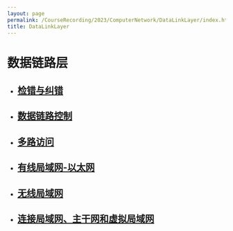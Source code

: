 ```yaml
---
layout: page
permalink: /CourseRecording/2023/ComputerNetwork/DataLinkLayer/index.html
title: DataLinkLayer
---
```



# 数据链路层

- ## [检错与纠错](https://CRYoushiwo.github.io/CourseRecording/2023/ComputerNetwork/DataLinkLayer/ErrorDetectionAndCorrection)

- ## [数据链路控制](https://CRYoushiwo.github.io/CourseRecording/2023/ComputerNetwork/DataLinkLayer/DataDetectionControl)

- ## [多路访问](https://CRYoushiwo.github.io/CourseRecording/2023/ComputerNetwork/DataLinkLayer/MultipleAccess)

- ## [有线局域网-以太网](https://CRYoushiwo.github.io/CourseRecording/2023/ComputerNetwork/DataLinkLayer/WiredLANs)

- ## [无线局域网](https://CRYoushiwo.github.io/CourseRecording/2023/ComputerNetwork/DataLinkLayer/WirelessLANs)

- ## [连接局域网、主干网和虚拟局域网](https://CRYoushiwo.github.io/CourseRecording/2023/ComputerNetwork/DataLinkLayer/ConnectingLANs)